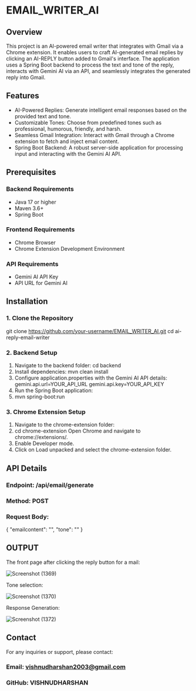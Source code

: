 # EMAIL_WRITER_AI

## Overview

This project is an AI-powered email writer that integrates with Gmail via a Chrome extension. It enables users to craft AI-generated email replies by clicking an AI-REPLY button added to Gmail's interface. The application uses a Spring Boot backend to process the text and tone of the reply, interacts with Gemini AI via an API, and seamlessly integrates the generated reply into Gmail.

## Features

* AI-Powered Replies: Generate intelligent email responses based on the provided text and tone.
* Customizable Tones: Choose from predefined tones such as professional, humorous, friendly, and harsh.
* Seamless Gmail Integration: Interact with Gmail through a Chrome extension to fetch and inject email content.
* Spring Boot Backend: A robust server-side application for processing input and interacting with the Gemini AI API.

## Prerequisites

### Backend Requirements

* Java 17 or higher
* Maven 3.6+
* Spring Boot

### Frontend Requirements

* Chrome Browser
* Chrome Extension Development Environment

### API Requirements

* Gemini AI API Key
* API URL for Gemini AI

## Installation

### 1. Clone the Repository

git clone https://github.com/your-username/EMAIL_WRITER_AI.git
cd ai-reply-email-writer

### 2. Backend Setup

1. Navigate to the backend folder: 
    cd backend
2. Install dependencies:
    mvn clean install
3. Configure application.properties with the Gemini AI API details:
    gemini.api.url=YOUR_API_URL
    gemini.api.key=YOUR_API_KEY
4. Run the Spring Boot application:
5. mvn spring-boot:run

### 3. Chrome Extension Setup

1. Navigate to the chrome-extension folder:
2. cd chrome-extension
    Open Chrome and navigate to chrome://extensions/.
3. Enable Developer mode.
4. Click on Load unpacked and select the chrome-extension folder.


## API Details

### Endpoint: /api/email/generate
### Method: POST
### Request Body:
{
  "emailcontent": "<text-to-reply>",
  "tone": "<tone>"
}

## OUTPUT
The front page after clicking the reply button for a mail:

![Screenshot (1369)](https://github.com/user-attachments/assets/62f4ba7d-6d34-4e9e-bae2-e4bc04b59f86)

Tone selection:

![Screenshot (1370)](https://github.com/user-attachments/assets/04efc1c9-a6e9-4687-889a-624d77c6e6fa)

Response Generation:

![Screenshot (1372)](https://github.com/user-attachments/assets/c4784192-363f-4067-9264-a9ec7c84960e)


## Contact

For any inquiries or support, please contact:

### Email: vishnudharshan2003@gmail.com
### GitHub: VISHNUDHARSHAN


